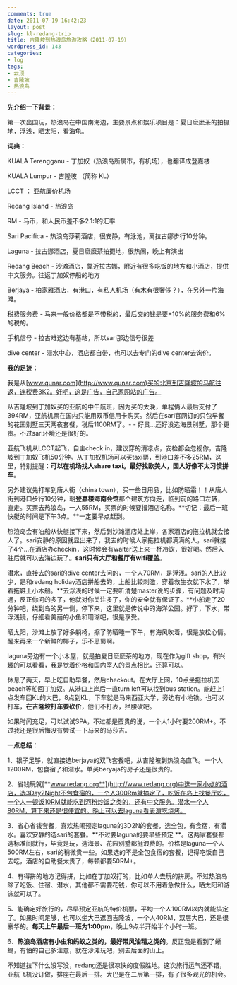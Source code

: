 ```yaml
---
comments: true
date: 2011-07-19 16:42:23
layout: post
slug: kl-redang-trip
title: 吉隆坡到热浪岛旅游攻略（2011-07-19）
wordpress_id: 143
categories:
- log
tags:
- 云顶
- 吉隆坡
- 热浪岛
---
```


**先介绍一下背景：**




第一次出国玩，热浪岛在中国南海边，主要景点和娱乐项目是：夏日麽麽茶的拍摄地，浮浅，晒太阳，看海龟。




**词典：**




KUALA Terengganu - 丁加奴（热浪岛所属市，有机场），也翻译成登嘉楼




KUALA Lumpur - 吉隆坡 （简称 KL）




LCCT ： 亚航廉价机场




Redang Island - 热浪岛




RM - 马币，和人民币差不多2.1:1的汇率




Sari Pacifica - 热浪岛莎莉酒店，很安静，有泳池，离拉古娜步行10分钟。




Laguna - 拉古娜酒店，夏日麽麽茶拍摄地，很热闹，晚上有演出




Redang Beach - 沙滩酒店，靠近拉古娜，附近有很多吃饭的地方和小酒店，提供中文服务。往返丁加奴停船的地方




Berjaya - 柏家雅酒店，有港口，有私人机场（有木有很奢侈？），在另外一片海滩。




税费服务费 - 马来一般价格都是不带税的，最后交的钱是要+10%的服务费和6%的税的。




手机信号 - 拉古难这边有基站，所以sari那边信号很差




dive center - 潜水中心，酒店都自带，也可以去专门的dive center去询价。




**我的足迹：**




我是从[www.qunar.com](http://www.qunar.com)买的北京到吉隆坡的马航往返，连税费3K2。好吧，这是广告，自己家网站的广告。




从吉隆坡到丁加奴买的亚航的中午航班，因为买的太晚，单程俩人最后支付了394RM，亚航机票在国内只能用双币信用卡购买。然后在sari官网订的只包早餐的花园别墅三天两夜套餐，税后1100RM了。- - 好贵…还好没选海景别墅，那个更贵。不过sari环境还是很好的。




亚航飞机从LCCT起飞，自主check in，建议穿的清凉点，安检都会忽视你，吉隆坡到丁加奴飞机50分钟。从丁加奴机场可以买taxi票，到港口差不多25RM，这里，特别提醒：**可以在机场找人share taxi。最好找欧美人，国人好像不太习惯拼车**。




另外建议先打车到唐人街（china town），买一些日用品，比如防晒霜！！从唐人街到港口步行10分钟，朝**登嘉楼海南会馆**那个建筑方向走，临到前的路口左转，直走。买票去热浪岛，一人55RM，买票的时候要报酒店名称。**切记：最后一班快艇的时间是下午3点。**一定要早点赶到。




热浪岛会有泊船从快艇接下来，然后到沙滩酒店处上岸，各家酒店的拖拉机就会接人了。sari安静的原因就显出来了，我去的时候人家拖拉机都满满的人，sari就接了4个…在酒店办checkin，这时候会有waiter送上来一杯冷饮，很好喝。然后入驻后就可以去海边玩了。**sari只有大厅和餐厅有wifi覆盖**。




潜水，直接去的sari的dive center去问的，一个人70RM，是浮浅。sari的人比较少，是和redang holiday酒店拼船去的，上船比较刺激，穿着救生衣就下水了，举着拖鞋上小木船。**去浮浅的时候一定要听清楚master说的步骤，有问题及时沟通，反正你问的多了，他就对你关注多了，你的安全就有保证了。**小船走了20分钟吧，绕到岛的另一侧，停下来，这里就是传说中的海洋公园。好了，下水，带浮浅镜，仔细看美丽的小鱼和珊瑚吧，很是享受。




晒太阳，沙滩上放了好多躺椅，擦了防晒睡一下午，有海风吹着，很是放松心情。醒来再来一个新鲜的椰子，乐不思蜀啊。




laguna旁边有一个小木屋，就是拍夏日麽麽茶的地方，现在作为gift shop，有兴趣的可以看看，我是觉着价格和国内宰人的景点相比，还算可以。




休息了两天，早上吃自助早餐，然后checkout。在大厅上网，10点坐拖拉机去beach等船回丁加奴。从港口上岸后一直turn left可以找到bus station。能赶上1点发车回KL的大巴，8点到KL，下车就是马来西亚大学，旁边有小地铁。也可以打车，**在吉隆坡打车要砍价**，他们不打表，拦腰砍吧。




如果时间充足，可以试试SPA，不过都是蛮贵的说，一个人1小时要200RM+。不过我还是很后悔没有尝试一下马来的马莎吉。




**一点总结**：




1、银子足够，就直接选berjaya的双飞套餐吧，从吉隆坡到热浪岛直飞。一个人1200RM，包食宿了和潜水。单买beryaja的房子还是很贵的。




2、省钱玩就[**www.redang.org**](http://www.redang.org)中选一家小点的酒店，选3Day2Night不包食宿的，一个人300Rm就搞定了，吃饭在岛上找餐厅吃，一个人一顿饭10RM就能吃到河粉炒饭之类的，还有中文服务。潜水一个人80RM，算下来还是很便宜的。晚上可以去laguna看表演吃烧烤。




3、省心省钱套餐，喜欢热闹预定laguna的3D2N的套餐，选全包，有食宿，有潜水。喜欢安静的选sari的套餐。**不过要laguna的要早些预定 **。这两家套餐都选标准间就行，毕竟是玩，选海景、花园别墅都挺浪费的。价格是laguna一个人500RM左右，sari的稍微贵一些。如果选的不是全包食宿的套餐，记得吃饭自己去吃，酒店的自助餐太贵了，每顿都要50RM+。




4、有得拼的地方记得拼，比如在丁加奴打的，比如单人去玩的拼房。不过热浪岛除了吃饭、住宿、潜水，其他都不需要花钱，你可以不用着急做什么，晒太阳和游泳就可以了。




5、能确定好旅行的，尽早预定亚航的特价机票，平均一个人100RM以内就能搞定了。如果时间足够，也可以坐大巴返回吉隆坡，一个人40RM，双层大巴，还是很豪华的。**每天上午最后一班为1:00pm**，晚上9点半开始半个小时一班。




6、**热浪岛酒店有小虫和蚂蚁之类的，最好带风油精之类的**。反正我是看到了蜥蜴，有怕的自己多注意，就在沙滩玩吧，别去后面的山上。







不知道拉下什么没写没，redang还是很凉快的度假胜地。这次旅行运气还不错，亚航飞机没订做，排座在最后一排。大巴是在二层第一排，有了很多观光的机会。



